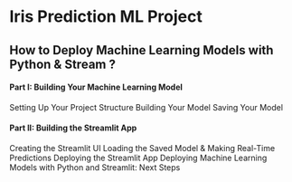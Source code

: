 # Iris Prediction ML Project
##  How to Deploy Machine Learning Models with Python & Stream ?
#### Part I: Building Your Machine Learning Model
Setting Up Your Project Structure
Building Your Model
Saving Your Model
####  Part II: Building the Streamlit App
Creating the Streamlit UI
Loading the Saved Model & Making Real-Time Predictions
Deploying the Streamlit App
Deploying Machine Learning Models with Python and Streamlit: Next Steps
